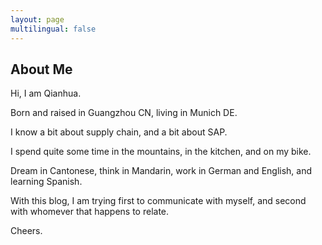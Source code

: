 ```yaml
---
layout: page
multilingual: false
---
```


## About Me

Hi, I am Qianhua.

Born and raised in Guangzhou CN, living in Munich DE.

I know a bit about supply chain, and a bit about SAP. 

I spend quite some time in the mountains, in the kitchen, and on my bike. 

Dream in Cantonese, think in Mandarin, work in German and English, and learning Spanish. 

With this blog, I am trying first to communicate with myself, and second with whomever that happens to relate. 

Cheers. 
